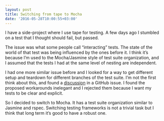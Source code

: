 ```yaml
---
layout: post
title: Switching from tape to Mocha
date: '2016-05-28T10:00:55+03:00'
---
```

I have a side-project where I use tape for testing. A few days ago I
stumbled on a test that I thought should fail, but passed.

The issue was what some people call “interacting” tests. The state of
the world of that test was being influenced by the ones before it. I
think it’s because I’m used to the Mocha/Jasmine style of test suite
organization, and I assumed that the tests I had at the same level of
nesting are independent.

I had one more similar issue before and I looked for a way to get
different setup and teardown for different branches of the test suite.
I’m not the first think about this, and found a
[discussion](https://github.com/substack/tape/issues/59) in a GitHub
issue. I found the proposed workarounds inelegant and I rejected them
because I want my tests to be clear and explicit.

So I decided to switch to Mocha. It has a test suite organization
similar to Jasmine and rspec. Switching testing frameworks is not a
trivial task but I think that long term it’s good to have a robust one.
